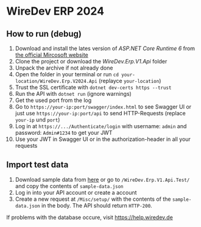 # WireDev ERP 2024
## How to run (debug)
1. Download and install the lates version of *ASP.NET Core Runtime 6* from [the official Mircosoft website](https://dotnet.microsoft.com/en-us/download/dotnet/6.0)
2. Clone the project or download the *WireDev.Erp.V1.Api* folder
3. Unpack the archive if not already done
4. Open the folder in your terminal or run `cd your-location/WireDev.Erp.V2024.Api` (replayce `your-location`)
5. Trust the SSL certificate with `dotnet dev-certs https --trust`
6. Run the API with `dotnet run` (ignore warnings)
7. Get the used port from the log
8. Go to `https://your-ip:port/swagger/index.html` to see Swagger UI or just use `https://your-ip:port/api` to send HTTP-Requests (replace `your-ip` und `port`)
9. Log in at `https://.../Authenticate/login` with username: `admin` and password: `Admin#1234` to get your JWT
10. Use your JWT in Swagger UI or in the authorization-header in all your requests

## Import test data
1. Download sample data from [here](https://github.com/WireDev-IT/WireDev-ERP-2024/blob/501061b74216f1afd83c9b26d7cd85432c936376/WireDev.Erp.V1.Api.Test/sample-data.json) or go to `/WireDev.Erp.V1.Api.Test/` and copy the contents of `sample-data.json`
2. Log in into your API account or create a account
3. Create a new request at `/Misc/setup/` with the contents of the `sample-data.json` in the body. The API should return `HTTP-200`.

If problems with the database occure, visit https://help.wiredev.de
